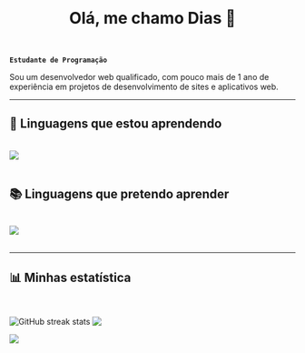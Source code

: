 <br>
<h1 align="center"> 
Olá, me chamo Dias 👾
  </br>
</h1>

<br />


**`Estudante de Programação`**

Sou um desenvolvedor web qualificado, com pouco mais de 1 ano de experiência em projetos de desenvolvimento de sites e aplicativos web.

<hr>
<h2>📖 Linguagens que estou aprendendo </h2>
<br/>
<div>
    <img src="https://skillicons.dev/icons?i=java,html,css,c#" /><br>
</div>
<br/>

<h2>📚 Linguagens que pretendo aprender </h2>
<br/>
<div>
    <img src="https://skillicons.dev/icons?i=python,js" /><br>
</div>
<br/>
<hr/>
<h2>📊 Minhas estatística </h2>
<br/>

![GitHub streak stats](https://streak-stats.demolab.com/?user=CodeDias&theme=dark) <img align=top src="https://github-readme-stats.vercel.app/api?username=CodeDias&theme=dark">  

<img align=top src="https://github-readme-stats.vercel.app/api/top-langs/?username=CodeDias&theme=dark">  
